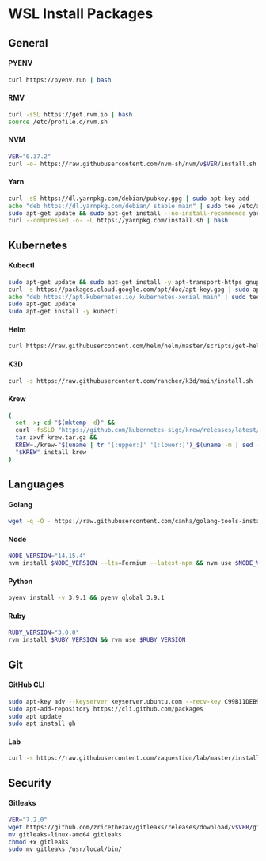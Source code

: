 # WSL Install Packages

## General

#### PYENV

```bash
curl https://pyenv.run | bash
```

#### RMV

```bash
curl -sSL https://get.rvm.io | bash
source /etc/profile.d/rvm.sh
```

#### NVM

```bash
VER="0.37.2"
curl -o- https://raw.githubusercontent.com/nvm-sh/nvm/v$VER/install.sh | bash
```

#### Yarn

```bash
curl -sS https://dl.yarnpkg.com/debian/pubkey.gpg | sudo apt-key add -
echo "deb https://dl.yarnpkg.com/debian/ stable main" | sudo tee /etc/apt/sources.list.d/yarn.list
sudo apt-get update && sudo apt-get install --no-install-recommends yarn -y < /dev/null
curl --compressed -o- -L https://yarnpkg.com/install.sh | bash
```

## Kubernetes

#### Kubectl

```bash
sudo apt-get update && sudo apt-get install -y apt-transport-https gnupg2 curl
curl -s https://packages.cloud.google.com/apt/doc/apt-key.gpg | sudo apt-key add -
echo "deb https://apt.kubernetes.io/ kubernetes-xenial main" | sudo tee -a /etc/apt/sources.list.d/kubernetes.list
sudo apt-get update
sudo apt-get install -y kubectl
```

#### Helm

```bash
curl https://raw.githubusercontent.com/helm/helm/master/scripts/get-helm-3 | bash
```

#### K3D

```bash
curl -s https://raw.githubusercontent.com/rancher/k3d/main/install.sh | bash
```

#### Krew

```bash
(
  set -x; cd "$(mktemp -d)" &&
  curl -fsSLO "https://github.com/kubernetes-sigs/krew/releases/latest/download/krew.tar.gz" &&
  tar zxvf krew.tar.gz &&
  KREW=./krew-"$(uname | tr '[:upper:]' '[:lower:]')_$(uname -m | sed -e 's/x86_64/amd64/' -e 's/arm.*$/arm/')" &&
  "$KREW" install krew
)
```

## Languages

#### Golang

```bash
wget -q -O - https://raw.githubusercontent.com/canha/golang-tools-install-script/master/goinstall.sh | bash
```

#### Node

```bash
NODE_VERSION="14.15.4"
nvm install $NODE_VERSION --lts=Fermium --latest-npm && nvm use $NODE_VERSION
```

#### Python

```bash
pyenv install -v 3.9.1 && pyenv global 3.9.1
```

#### Ruby

```bash
RUBY_VERSION="3.0.0"
rvm install $RUBY_VERSION && rvm use $RUBY_VERSION
```

## Git

#### GitHub CLI

```bash
sudo apt-key adv --keyserver keyserver.ubuntu.com --recv-key C99B11DEB97541F0
sudo apt-add-repository https://cli.github.com/packages
sudo apt update
sudo apt install gh
```

#### Lab

```bash
curl -s https://raw.githubusercontent.com/zaquestion/lab/master/install.sh | sudo bash
```

## Security

#### Gitleaks

```bash
VER="7.2.0"
wget https://github.com/zricethezav/gitleaks/releases/download/v$VER/gitleaks-linux-amd64
mv gitleaks-linux-amd64 gitleaks
chmod +x gitleaks
sudo mv gitleaks /usr/local/bin/
```
